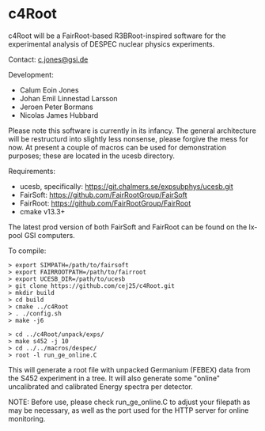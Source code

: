 # c4Root

c4Root will be a FairRoot-based R3BRoot-inspired software for the experimental analysis of DESPEC nuclear physics experiments.

Contact: c.jones@gsi.de

Development: 
* Calum Eoin Jones
* Johan Emil Linnestad Larsson
* Jeroen Peter Bormans
* Nicolas James Hubbard

Please note this software is currently in its infancy. The general architecture will be restructurd into slightly less nonsense, please forgive the mess for now. At present a couple of macros can be used for demonstration purposes; these are located in the ucesb directory. 

Requirements:
* ucesb, specifically: https://git.chalmers.se/expsubphys/ucesb.git
* FairSoft: https://github.com/FairRootGroup/FairSoft
* FairRoot: https://github.com/FairRootGroup/FairRoot
* cmake v13.3+

The latest prod version of both FairSoft and FairRoot can be found on the lx-pool GSI computers.

To compile:
```
> export SIMPATH=/path/to/fairsoft
> export FAIRROOTPATH=/path/to/fairroot
> export UCESB_DIR=/path/to/ucesb
> git clone https://github.com/cej25/c4Root.git
> mkdir build
> cd build
> cmake ../c4Root
> . ./config.sh
> make -j6
```

```
> cd ../c4Root/unpack/exps/
> make s452 -j 10
> cd ../../macros/despec/
> root -l run_ge_online.C
```

This will generate a root file with unpacked Germanium (FEBEX) data from the S452 experiment in a tree. It will also generate some "online" uncalibrated and calibrated Energy spectra per detector.

NOTE: Before use, please check run_ge_online.C to adjust your filepath as may be necessary, as well as the port used for the HTTP server for online monitoring.

